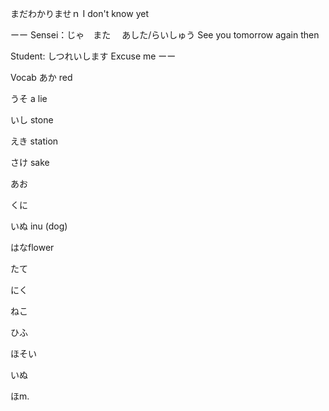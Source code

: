 

まだわかりませｎ
I don't know yet


ーー
Sensei：じゃ　また 　あした/らいしゅう
See you tomorrow again then

Student: しつれいします
Excuse me
ーー



Vocab
あか 
red

うそ
a lie

いし
stone

えき
station

さけ
sake

あお

くに

いぬ
inu (dog)


はなflower

たて

にく

ねこ

ひふ

ほそい

いぬ

ほm.

